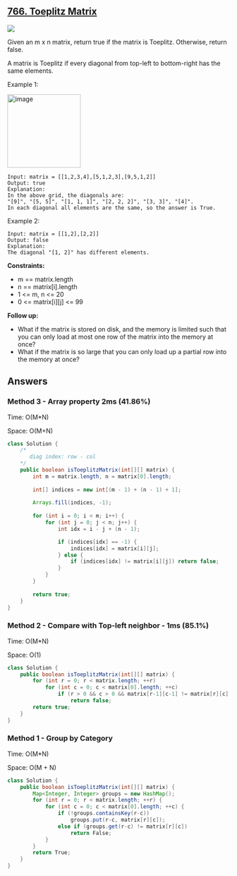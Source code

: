 ## [766. Toeplitz Matrix](https://leetcode.com/problems/toeplitz-matrix/)

![](https://github.com/weltond/DataStructure/blob/master/easy.PNG)

Given an m x n matrix, return true if the matrix is Toeplitz. Otherwise, return false.

A matrix is Toeplitz if every diagonal from top-left to bottom-right has the same elements.

 

Example 1:

<img width="166" alt="image" src="https://user-images.githubusercontent.com/9000286/152667186-976d9909-44a4-4c61-a68a-cf36cd65c3fd.png">

```
Input: matrix = [[1,2,3,4],[5,1,2,3],[9,5,1,2]]
Output: true
Explanation:
In the above grid, the diagonals are:
"[9]", "[5, 5]", "[1, 1, 1]", "[2, 2, 2]", "[3, 3]", "[4]".
In each diagonal all elements are the same, so the answer is True.
```

Example 2:

```
Input: matrix = [[1,2],[2,2]]
Output: false
Explanation:
The diagonal "[1, 2]" has different elements.
``` 

**Constraints:**

- m == matrix.length
- n == matrix[i].length
- 1 <= m, n <= 20
- 0 <= matrix[i][j] <= 99
 

**Follow up:**

- What if the matrix is stored on disk, and the memory is limited such that you can only load at most one row of the matrix into the memory at once?
- What if the matrix is so large that you can only load up a partial row into the memory at once?

## Answers

### Method 3 - Array property 2ms (41.86%) 

Time: O(M*N)

Space: O(M+N)

```java
class Solution {
    /*
       diag index: row - col
    */
    public boolean isToeplitzMatrix(int[][] matrix) {
        int m = matrix.length, n = matrix[0].length;
        
        int[] indices = new int[(m - 1) + (n - 1) + 1];
        
        Arrays.fill(indices, -1);
        
        for (int i = 0; i < m; i++) {
            for (int j = 0; j < n; j++) {
                int idx = i - j + (n - 1);

                if (indices[idx] == -1) {
                    indices[idx] = matrix[i][j];
                } else {
                    if (indices[idx] != matrix[i][j]) return false;
                }
            }
        }
        
        return true;
    }
}
```
### Method 2 - Compare with Top-left neighbor - 1ms (85.1%)

Time: O(M*N)

Space: O(1)

```java
class Solution {
    public boolean isToeplitzMatrix(int[][] matrix) {
        for (int r = 0; r < matrix.length; ++r)
            for (int c = 0; c < matrix[0].length; ++c)
                if (r > 0 && c > 0 && matrix[r-1][c-1] != matrix[r][c])
                    return false;
        return true;
    }
}
```

### Method 1 - Group by Category

Time: O(M*N)

Space: O(M + N)

```java
class Solution {
    public boolean isToeplitzMatrix(int[][] matrix) {
        Map<Integer, Integer> groups = new HashMap();
        for (int r = 0; r < matrix.length; ++r) {
            for (int c = 0; c < matrix[0].length; ++c) {
                if (!groups.containsKey(r-c))
                    groups.put(r-c, matrix[r][c]);
                else if (groups.get(r-c) != matrix[r][c])
                    return False;
            }
        }
        return True;
    }
}
```
